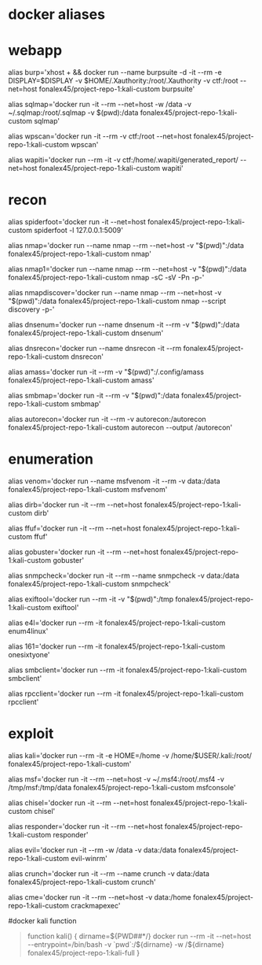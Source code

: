 # **docker aliases**

# webapp

alias burp='xhost + && docker run --name burpsuite -d -it --rm -e DISPLAY=$DISPLAY -v $HOME/.Xauthority:/root/.Xauthority -v ctf:/root --net=host fonalex45/project-repo-1:kali-custom burpsuite'

alias sqlmap='docker run  -it --rm --net=host -w /data -v ~/.sqlmap:/root/.sqlmap -v $(pwd):/data fonalex45/project-repo-1:kali-custom sqlmap'

alias wpscan='docker run  -it --rm -v ctf:/root --net=host fonalex45/project-repo-1:kali-custom wpscan'

alias wapiti='docker run  --rm -it -v ctf:/home/.wapiti/generated_report/ --net=host fonalex45/project-repo-1:kali-custom wapiti'


# recon
alias spiderfoot='docker run -it --net=host fonalex45/project-repo-1:kali-custom spiderfoot -l 127.0.0.1:5009'

alias nmap='docker run --name nmap --rm --net=host -v "$(pwd)":/data  fonalex45/project-repo-1:kali-custom nmap'

alias nmap1='docker run --name nmap --rm --net=host -v "$(pwd)":/data  fonalex45/project-repo-1:kali-custom nmap -sC -sV -Pn -p-'

alias nmapdiscover='docker run --name nmap --rm --net=host -v "$(pwd)":/data fonalex45/project-repo-1:kali-custom nmap --script discovery -p-'

alias dnsenum='docker run --name dnsenum -it --rm -v "$(pwd)":/data fonalex45/project-repo-1:kali-custom dnsenum'

alias dnsrecon='docker run --name dnsrecon -it --rm fonalex45/project-repo-1:kali-custom dnsrecon'

alias amass='docker run -it --rm -v "$(pwd)":/.config/amass fonalex45/project-repo-1:kali-custom amass'

alias smbmap='docker run -it --rm -v "$(pwd)":/data fonalex45/project-repo-1:kali-custom smbmap'

alias autorecon='docker run -it --rm -v autorecon:/autorecon fonalex45/project-repo-1:kali-custom autorecon --output /autorecon'


# enumeration

alias venom='docker run --name msfvenom -it --rm -v data:/data fonalex45/project-repo-1:kali-custom msfvenom'

alias dirb='docker run -it --rm --net=host fonalex45/project-repo-1:kali-custom dirb'

alias ffuf='docker run -it --rm --net=host fonalex45/project-repo-1:kali-custom ffuf'

alias gobuster='docker run -it --rm  --net=host fonalex45/project-repo-1:kali-custom gobuster'

alias snmpcheck='docker run -it --rm --name snmpcheck -v data:/data fonalex45/project-repo-1:kali-custom snmpcheck'

alias exiftool='docker run --rm -it -v "$(pwd)":/tmp fonalex45/project-repo-1:kali-custom exiftool'

alias e4l='docker run --rm -it fonalex45/project-repo-1:kali-custom enum4linux'

alias 161='docker run --rm -it fonalex45/project-repo-1:kali-custom onesixtyone'

alias smbclient='docker run --rm -it fonalex45/project-repo-1:kali-custom smbclient'

alias rpcclient='docker run --rm -it fonalex45/project-repo-1:kali-custom rpcclient'



# exploit

alias kali='docker run --rm -it -e HOME=/home -v /home/$USER/.kali:/root/ fonalex45/project-repo-1:kali-custom'

alias msf='docker run -it --rm --net=host  -v ~/.msf4:/root/.msf4 -v /tmp/msf:/tmp/data fonalex45/project-repo-1:kali-custom msfconsole'

alias chisel='docker run -it --rm --net=host fonalex45/project-repo-1:kali-custom chisel'

alias responder='docker run -it --rm --net=host fonalex45/project-repo-1:kali-custom responder'

alias evil='docker run -it --rm -w /data -v data:/data fonalex45/project-repo-1:kali-custom evil-winrm'

alias crunch='docker run -it --rm --name crunch -v data:/data fonalex45/project-repo-1:kali-custom crunch'

alias cme='docker run -it --rm --net=host -v data:/home fonalex45/project-repo-1:kali-custom crackmapexec'


#docker kali function

>function kali() {
    dirname=${PWD##*/}
    docker run --rm -it --net=host --entrypoint=/bin/bash -v `pwd`:/${dirname} -w /${dirname} fonalex45/project-repo-1:kali-full
}
